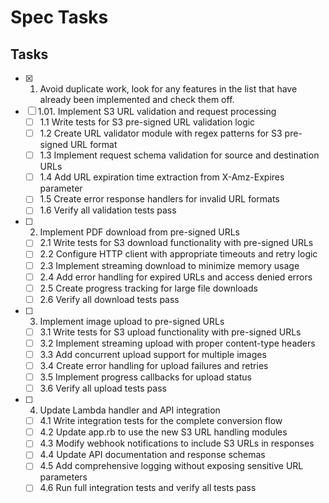 # Spec Tasks

## Tasks

- [x] 1. Avoid duplicate work, look for any features in the list that have already been implemented and check them off.
- [ ] 1.01. Implement S3 URL validation and request processing
  - [ ] 1.1 Write tests for S3 pre-signed URL validation logic
  - [ ] 1.2 Create URL validator module with regex patterns for S3 pre-signed URL format
  - [ ] 1.3 Implement request schema validation for source and destination URLs
  - [ ] 1.4 Add URL expiration time extraction from X-Amz-Expires parameter
  - [ ] 1.5 Create error response handlers for invalid URL formats
  - [ ] 1.6 Verify all validation tests pass

- [ ] 2. Implement PDF download from pre-signed URLs
  - [ ] 2.1 Write tests for S3 download functionality with pre-signed URLs
  - [ ] 2.2 Configure HTTP client with appropriate timeouts and retry logic
  - [ ] 2.3 Implement streaming download to minimize memory usage
  - [ ] 2.4 Add error handling for expired URLs and access denied errors
  - [ ] 2.5 Create progress tracking for large file downloads
  - [ ] 2.6 Verify all download tests pass

- [ ] 3. Implement image upload to pre-signed URLs
  - [ ] 3.1 Write tests for S3 upload functionality with pre-signed URLs
  - [ ] 3.2 Implement streaming upload with proper content-type headers
  - [ ] 3.3 Add concurrent upload support for multiple images
  - [ ] 3.4 Create error handling for upload failures and retries
  - [ ] 3.5 Implement progress callbacks for upload status
  - [ ] 3.6 Verify all upload tests pass

- [ ] 4. Update Lambda handler and API integration
  - [ ] 4.1 Write integration tests for the complete conversion flow
  - [ ] 4.2 Update app.rb to use the new S3 URL handling modules
  - [ ] 4.3 Modify webhook notifications to include S3 URLs in responses
  - [ ] 4.4 Update API documentation and response schemas
  - [ ] 4.5 Add comprehensive logging without exposing sensitive URL parameters
  - [ ] 4.6 Run full integration tests and verify all tests pass